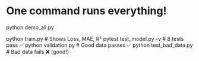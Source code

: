 # One command runs everything!
python demo_all.py


python train.py                # Shows Loss, MAE, R²
pytest test_model.py -v        # 8 tests pass ✅
python validation.py           # Good data passes ✅
python test_bad_data.py        # Bad data fails ❌ (good!)